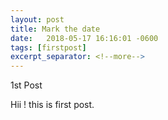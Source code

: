 ```yaml
---
layout: post
title: Mark the date
date:   2018-05-17 16:16:01 -0600
tags: [firstpost]
excerpt_separator: <!--more-->
---
```

1st Post 
<!--more-->
Hii ! this is first post.
